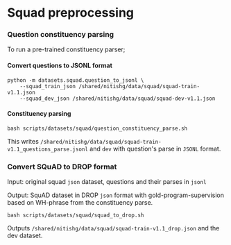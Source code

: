 # Squad preprocessing

### Question constituency parsing
To run a pre-trained constituency parser;

#### Convert questions to JSONL format
```
python -m datasets.squad.question_to_jsonl \
    --squad_train_json /shared/nitishg/data/squad/squad-train-v1.1.json
    --squad_dev_json /shared/nitishg/data/squad/squad-dev-v1.1.json
```  

#### Constituency parsing
```
bash scripts/datasets/squad/question_constituency_parse.sh
```
This writes `/shared/nitishg/data/squad/squad-train-v1.1_questions_parse.jsonl` and `dev`
with question's parse in `JSONL` format.

### Convert SQuAD to DROP format

Input: original squad `json` dataset, questions and their parses in `jsonl`

Output: SquAD dataset in DROP `json` format with gold-program-supervision 
based on WH-phrase from the constituency parse.
```
bash scripts/datasets/squad/squad_to_drop.sh
```

Outputs `/shared/nitishg/data/squad/squad-train-v1.1_drop.json` and the dev dataset.
